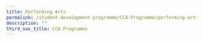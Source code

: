```yaml
---
title: Performing Arts
permalink: /student-development-programme/CCA-Programme/performing-arts/
description: ""
third_nav_title: CCA Programme
---
```

